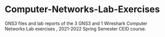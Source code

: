 # Computer-Networks-Lab-Exercises
GNS3 files and lab reports of the 3 GNS3 and 1 Wireshark Computer Networks Lab exercises  , 2021-2022 Spring Semester CEID course.
